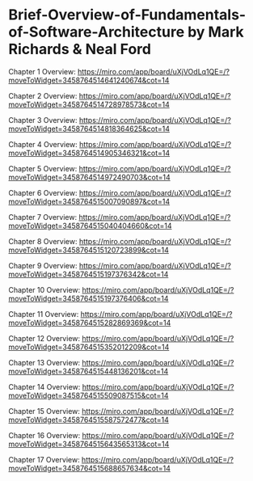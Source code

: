 # Brief-Overview-of-Fundamentals-of-Software-Architecture by Mark Richards & Neal Ford



Chapter 1 Overview: https://miro.com/app/board/uXjVOdLq1QE=/?moveToWidget=3458764514641240674&cot=14

Chapter 2 Overview: https://miro.com/app/board/uXjVOdLq1QE=/?moveToWidget=3458764514728978573&cot=14

Chapter 3 Overview: https://miro.com/app/board/uXjVOdLq1QE=/?moveToWidget=3458764514818364625&cot=14

Chapter 4 Overview: https://miro.com/app/board/uXjVOdLq1QE=/?moveToWidget=3458764514905346321&cot=14

Chapter 5 Overview: https://miro.com/app/board/uXjVOdLq1QE=/?moveToWidget=3458764514972490703&cot=14

Chapter 6 Overview: https://miro.com/app/board/uXjVOdLq1QE=/?moveToWidget=3458764515007090897&cot=14

Chapter 7 Overview: https://miro.com/app/board/uXjVOdLq1QE=/?moveToWidget=3458764515040404660&cot=14

Chapter 8 Overview: https://miro.com/app/board/uXjVOdLq1QE=/?moveToWidget=3458764515120723899&cot=14

Chapter 9 Overview: https://miro.com/app/board/uXjVOdLq1QE=/?moveToWidget=3458764515197376342&cot=14

Chapter 10 Overview: https://miro.com/app/board/uXjVOdLq1QE=/?moveToWidget=3458764515197376406&cot=14

Chapter 11 Overview: https://miro.com/app/board/uXjVOdLq1QE=/?moveToWidget=3458764515282869369&cot=14

Chapter 12 Overview: https://miro.com/app/board/uXjVOdLq1QE=/?moveToWidget=3458764515352012209&cot=14

Chapter 13 Overview: https://miro.com/app/board/uXjVOdLq1QE=/?moveToWidget=3458764515448136201&cot=14

Chapter 14 Overview: https://miro.com/app/board/uXjVOdLq1QE=/?moveToWidget=3458764515509087515&cot=14

Chapter 15 Overview: https://miro.com/app/board/uXjVOdLq1QE=/?moveToWidget=3458764515587572477&cot=14

Chapter 16 Overview: https://miro.com/app/board/uXjVOdLq1QE=/?moveToWidget=3458764515643565313&cot=14

Chapter 17 Overview: https://miro.com/app/board/uXjVOdLq1QE=/?moveToWidget=3458764515688657634&cot=14
